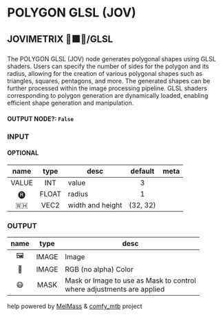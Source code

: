 # POLYGON GLSL (JOV)

## JOVIMETRIX 🔺🟩🔵/GLSL

The POLYGON GLSL (JOV) node generates polygonal shapes using GLSL shaders. Users can specify the number of sides for the polygon and its radius, allowing for the creation of various polygonal shapes such as triangles, squares, pentagons, and more. The generated shapes can be further processed within the image processing pipeline. GLSL shaders corresponding to polygon generation are dynamically loaded, enabling efficient shape generation and manipulation.

#### OUTPUT NODE?: `False`

### INPUT

#### OPTIONAL

name|type|desc|default|meta
:---:|:---:|---|:---:|---
VALUE| INT | value | 3 | 
🅡| FLOAT | radius | 1 | 
🇼🇭| VEC2 | width and height | (32, 32) | 

### OUTPUT

name|type|desc
:---:|:---:|---
🖼️| IMAGE | Image 
🌈| IMAGE | RGB (no alpha) Color 
😷| MASK | Mask or Image to use as Mask to control<br>where adjustments are applied 

help powered by [MelMass](https://github.com/melMass) & [comfy_mtb](https://github.com/melMass/comfy_mtb) project